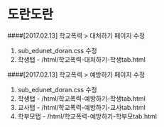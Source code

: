# 도란도란

####[2017.02.13] 학교폭력 > 대처하기 페이지 수정
1. sub_edunet_doran.css 수정
2. 학생탭 - /html/학교폭력-대처하기-학생tab.html


####[2017.02.13] 학교폭력 > 예방하기 페이지 수정
1. sub_edunet_doran.css 수정
2. 학생탭 - /html/학교폭력-예방하기-학생tab.html
3. 교사탭 - /html/학교폭력-예방하기-교사tab.html
4. 학부모탭 - /html/학교폭력-예방하기-학부모tab.html
